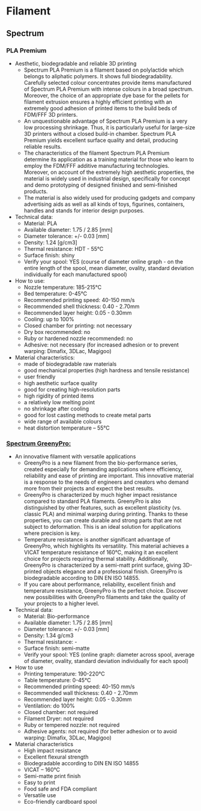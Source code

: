 # Filament

## Spectrum

### PLA Premium

* Aesthetic, biodegradable and reliable 3D printing
  * Spectrum PLA Premium is a filament based on polylactide which belongs to aliphatic polymers. It shows full biodegradability. Carefully selected colour concentrates provide items manufactured of Spectrum PLA Premium with intense colours in a broad spectrum. Moreover, the choice of an appropriate dye base for the pellets for filament extrusion ensures a highly efficient printing with an extremely good adhesion of printed items to the build beds of FDM/FFF 3D printers.
  * An unquestionable advantage of Spectrum PLA Premium is a very low processing shrinkage. Thus, it is particularly useful for large-size 3D printers without a closed build-in chamber. Spectrum PLA Premium yields excellent surface quality and detail, producing reliable results.
  * The characteristics of the filament Spectrum PLA Premium determine its application as a training material for those who learn to employ the FDM/FFF additive manufacturing technologies. Moreover, on account of the extremely high aesthetic properties, the material is widely used in industrial design, specifically for concept and demo prototyping of designed finished and semi-finished products.
  * The material is also widely used for producing gadgets and company advertising aids as well as all kinds of toys, figurines, containers, handles and stands for interior design purposes.
* Technical data:
  * Material: PLA
  * Available diameter: 1.75 / 2.85 [mm]
  * Diameter tolerance: +/- 0.03 [mm]
  * Density: 1.24 [g/cm3]
  * Thermal resistance: HDT - 55°C
  * Surface finish: shiny
  * Verify your spool: YES (course of diameter online graph - on the entire length of the spool, mean diameter, ovality, standard deviation individually for each manufactured spool)
* How to use:
  * Nozzle temperature: 185-215°C
  * Bed temperature: 0-45°C
  * Recommended printing speed: 40-150 mm/s
  * Recommended shell thickness: 0.40 - 2.70mm
  * Recommended layer height: 0.05 - 0.30mm
  * Cooling: up to 100%
  * Closed chamber for printing: not necessary
  * Dry box recommended: no
  * Ruby or hardened nozzle recommended: no
  * Adhesive: not necessary (for increased adhesion or to prevent warping: Dimafix, 3DLac, Magigoo)
* Material characteristics:
  * made of biodegradable raw materials
  * good mechanical properties (high hardness and tensile resistance)
  * user friendly
  * high aesthetic surface quality
  * good for creating high-resolution parts
  * high rigidity of printed items
  * a relatively low melting point
  * no shrinkage after cooling
  * good for lost casting methods to create metal parts
  * wide range of available colours
  * heat distortion temperature – 55°C

### [Spectrum GreenyPro:](https://spectrumfilaments.com/en/filament/greenypro/)

* An innovative filament with versatile applications
  * GreenyPro is a new filament from the bio-performance series, created especially for demanding applications where efficiency, reliability and ease of printing are important. This innovative material is a response to the needs of engineers and creators who demand more from their projects and expect the best results.
  * GreenyPro is characterized by much higher impact resistance compared to standard PLA filaments. GreenyPro is also distinguished by other features, such as excellent plasticity (vs. classic PLA) and minimal warping during printing. Thanks to these properties, you can create durable and strong parts that are not subject to deformation. This is an ideal solution for applications where precision is key.
  * Temperature resistance is another significant advantage of GreenyPro, which highlights its versatility. This material achieves a VICAT temperature resistance of 160°C, making it an excellent choice for projects requiring thermal stability. Additionally, GreenyPro is characterized by a semi-matt print surface, giving 3D-printed objects elegance and a professional finish. GreenyPro is biodegradable according to DIN EN ISO 14855.
  * If you care about performance, reliability, excellent finish and temperature resistance, GreenyPro is the perfect choice. Discover new possibilities with GreenyPro filaments and take the quality of your projects to a higher level.
* Technical data:
  * Material: Bio-performance
  * Available diameter: 1.75 / 2.85 [mm]
  * Diameter tolerance: +/- 0.03 [mm]
  * Density: 1.34 g/cm3
  * Thermal resistance: -
  * Surface finish: semi-matte
  * Verify your spool: YES (online graph: diameter across spool, average of diameter, ovality, standard deviation individually for each spool)
* How to use
  * Printing temperature: 190-220°C
  * Table temperature: 0-45°C
  * Recommended printing speed: 40-150 mm/s
  * Recommended wall thickness: 0.40 - 2.70mm
  * Recommended layer height: 0.05 - 0.30mm
  * Ventilation: do 100%
  * Closed chamber: not required
  * Filament Dryer: not required
  * Ruby or tempered nozzle: not required
  * Adhesive agents: not required (for better adhesion or to avoid warping: Dimafix, 3DLac, Magigoo)
* Material characteristics
  * High impact resistance
  * Excellent flexural strength
  * Biodegradable according to DIN EN ISO 14855
  * VICAT – 160°C
  * Semi-matte print finish
  * Easy to print
  * Food safe and FDA compliant
  * Versatile use
  * Eco-friendly cardboard spool